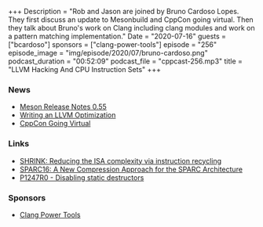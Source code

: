 +++
Description = "Rob and Jason are joined by Bruno Cardoso Lopes. They first discuss an update to Mesonbuild and CppCon going virtual. Then they talk about Bruno's work on Clang including clang modules and work on a pattern matching implementation."
Date = "2020-07-16"
guests = ["bcardoso"]
sponsors = ["clang-power-tools"]
episode = "256"
episode_image = "img/episode/2020/07/bruno-cardoso.png"
podcast_duration = "00:52:09"
podcast_file = "cppcast-256.mp3"
title = "LLVM Hacking And CPU Instruction Sets"
+++

### News ###

 - [Meson Release Notes 0.55](https://mesonbuild.com/Release-notes-for-0-55-0.html)
 - [Writing an LLVM Optimization](https://www.youtube.com/watch?v=MagR2KY8MQI&feature=youtu.be)
 - [CppCon Going Virtual](https://cppcon.org/going-virtual/)

### Links ###

 - [SHRINK: Reducing the ISA complexity via instruction recycling](https://ieeexplore.ieee.org/document/7284075)
 - [SPARC16: A New Compression Approach for the SPARC Architecture](https://ieeexplore.ieee.org/document/5336198)
 - [P1247R0 - Disabling static destructors](http://www.open-std.org/jtc1/sc22/wg21/docs/papers/2018/p1247r0.html)

### Sponsors ###

- [Clang Power Tools](https://clangpowertools.com/?utm_source=cppcast&utm_medium=podcast&utm_campaign=promo_cppcast)
